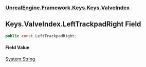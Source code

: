 ### [UnrealEngine.Framework](./UnrealEngine-Framework.md 'UnrealEngine.Framework').[Keys](./Keys.md 'UnrealEngine.Framework.Keys').[Keys.ValveIndex](./Keys-ValveIndex.md 'UnrealEngine.Framework.Keys.ValveIndex')
## Keys.ValveIndex.LeftTrackpadRight Field
  
```csharp
public const LeftTrackpadRight;
```
#### Field Value
[System.String](https://docs.microsoft.com/en-us/dotnet/api/System.String 'System.String')  

